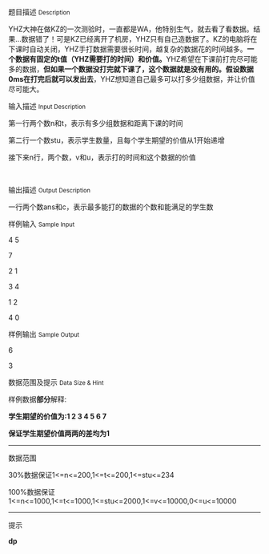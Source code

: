 <div class="panel panel-default">
<div class="area-title">
<span>
题目描述
<small>Description</small>
</span></div>
<div class="panel-body">

<p>YHZ大神在做KZ的一次测验时，一直都是WA，他特别生气，就去看了看数据。结果...数据错了！可是KZ已经离开了机房，YHZ只有自己造数据了。KZ的电脑将在下课时自动关闭，YHZ手打数据需要很长时间，越复杂的数据花的时间越多。<strong>一个数据有固定的t值（YHZ需要打的时间）和价值。</strong>YHZ希望在下课前打完尽可能多的数据，<strong>但如果一个数据没打完就下课了，这个数据就是没有用的。假设数据0ms在打完后就可以发出去</strong>，YHZ想知道自己最多可以打多少组数据，并让价值尽可能大。</p>

</div>
</div>

<div class="panel panel-default">
<div class="area-title">
<span>
输入描述
<small>Input Description</small>
</span></div>
<div class="panel-body">
<p>第一行两个数n和t，表示有多少组数据和距离下课的时间</p><p>第二行一个数stu，表示学生数量，且每个学生期望的价值从1开始递增</p><p>接下来n行，两个数，v和u，表示打的时间和这个数据的价值</p><p><br></p>

</div>
</div>
<div  class="panel panel-default">
<div class="area-title">
<span>
输出描述
<small>Output Description</small>
</span></div>
<div class="panel-body">

<p>一行两个数ans和c，表示最多能打的数据的个数和能满足的学生数</p>

</div>
</div>


<div class="panel panel-default">
<div class="area-title">
<span>
样例输入
<small>Sample Input</small>
</span></div>
<div class="panel-body">
<p>4 5</p><p>7</p><p>2 1</p><p>3 4</p><p>1 2</p><p>4 0</p>

</div>
</div>

<div class="panel panel-default">
<div class="area-title">
<span>
样例输出
<small>Sample Output</small>
</span></div>
<div class="panel-body">
<p>6<br></p><p>3</p>

</div>
</div>

<div class="panel panel-default">
<div class="area-title">
<span>
数据范围及提示
<small>Data Size & Hint</small>
</span></div>
<div class="panel-body">
<p>样例数据<strong>部分</strong>解释:</p><p><strong>学生期望的价值为:1 2 3 4 5 6 7</strong></p><p><span style=""><strong>保证学生期望价值两两的差均为1</strong></span></p><p><span style=""></span></p><hr><p>数据范围<span style=""></span><br></p><p>30%数据保证1&lt;=n&lt;=200,1&lt;=t&lt;=200,1&lt;=stu&lt;=234<br></p><p>100%数据保证1&lt;=n&lt;=1000,1&lt;=t&lt;=1000,1&lt;=stu&lt;=2000,1&lt;=v&lt;=10000,0&lt;=u&lt;=10000</p><hr><p>提示</p><p><strong>dp</strong></p>
</div>
</div>